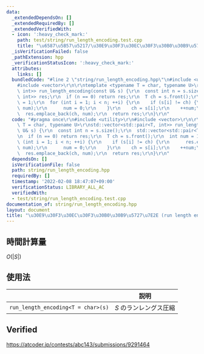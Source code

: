 ```yaml
---
data:
  _extendedDependsOn: []
  _extendedRequiredBy: []
  _extendedVerifiedWith:
  - icon: ':heavy_check_mark:'
    path: test/string/run_length_encoding.test.cpp
    title: "\u6587\u5B57\u5217/\u30E9\u30F3\u30EC\u30F3\u30B0\u30B9\u5727\u7E2E"
  _isVerificationFailed: false
  _pathExtension: hpp
  _verificationStatusIcon: ':heavy_check_mark:'
  attributes:
    links: []
  bundledCode: "#line 2 \"string/run_length_encoding.hpp\"\n#include <utility>\r\n\
    #include <vector>\r\n\r\ntemplate <typename T = char, typename U>\r\nstd::vector<std::pair<T,\
    \ int>> run_length_encoding(const U& s) {\r\n  const int n = s.size();\r\n  std::vector<std::pair<T,\
    \ int>> res;\r\n  if (n == 0) return res;\r\n  T ch = s.front();\r\n  int num\
    \ = 1;\r\n  for (int i = 1; i < n; ++i) {\r\n    if (s[i] != ch) {\r\n      res.emplace_back(ch,\
    \ num);\r\n      num = 0;\r\n    }\r\n    ch = s[i];\r\n    ++num;\r\n  }\r\n\
    \  res.emplace_back(ch, num);\r\n  return res;\r\n}\r\n"
  code: "#pragma once\r\n#include <utility>\r\n#include <vector>\r\n\r\ntemplate <typename\
    \ T = char, typename U>\r\nstd::vector<std::pair<T, int>> run_length_encoding(const\
    \ U& s) {\r\n  const int n = s.size();\r\n  std::vector<std::pair<T, int>> res;\r\
    \n  if (n == 0) return res;\r\n  T ch = s.front();\r\n  int num = 1;\r\n  for\
    \ (int i = 1; i < n; ++i) {\r\n    if (s[i] != ch) {\r\n      res.emplace_back(ch,\
    \ num);\r\n      num = 0;\r\n    }\r\n    ch = s[i];\r\n    ++num;\r\n  }\r\n\
    \  res.emplace_back(ch, num);\r\n  return res;\r\n}\r\n"
  dependsOn: []
  isVerificationFile: false
  path: string/run_length_encoding.hpp
  requiredBy: []
  timestamp: '2022-02-08 18:47:07+09:00'
  verificationStatus: LIBRARY_ALL_AC
  verifiedWith:
  - test/string/run_length_encoding.test.cpp
documentation_of: string/run_length_encoding.hpp
layout: document
title: "\u30E9\u30F3\u30EC\u30F3\u30B0\u30B9\u5727\u7E2E (run length encoding)"
---
```



## 時間計算量

$O(\lvert S \rvert)$


## 使用法

||説明|
|:--:|:--:|
|`run_length_encoding<T = char>(s)`|$S$ のランレングス圧縮|


## Verified

https://atcoder.jp/contests/abc143/submissions/9291464
